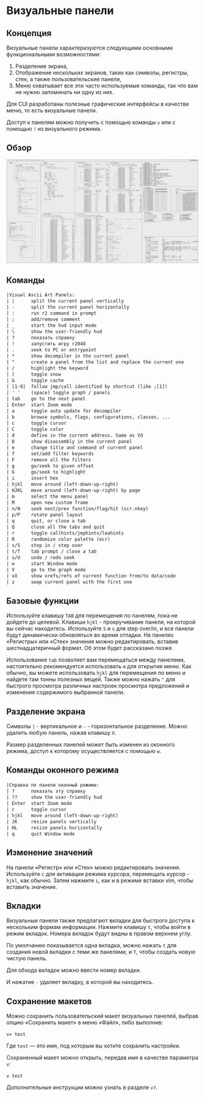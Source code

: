 # Визуальные панели

## Концепция

Визуальные панели характеризуются следующими основными функциональными возможностями:

1. Разделение экрана,
2. Отображение нескольких экранов, таких как символы, регистры, стек, а также пользовательские панели,
3. Меню охватывает все эти часто используемые команды, так что вам не нужно запоминать ни одну из них.

Для CUI разработаны полезные графические интерфейсы в качестве меню, то есть визуальные панели.

Доступ к панелям можно получить с помощью команды `v` или с помощью `!` из визуального режима.

## Обзор

![Обзор панелей](panels_overview.png)

## Команды
```
|Visual Ascii Art Panels:
| |      split the current panel vertically
| -      split the current panel horizontally
| :      run r2 command in prompt
| ;      add/remove comment
| _      start the hud input mode
| \      show the user-friendly hud
| ?      показать справку
| !      запустить игру r2048
| .      seek to PC or entrypoint
| *      show decompiler in the current panel
| "      create a panel from the list and replace the current one
| /      highlight the keyword
| (      toggle snow
| &      toggle cache
| [1-9]  follow jmp/call identified by shortcut (like ;[1])
| ' '    (space) toggle graph / panels
| tab    go to the next panel
| Enter  start Zoom mode
| a      toggle auto update for decompiler
| b      browse symbols, flags, configurations, classes, ...
| c      toggle cursor
| C      toggle color
| d      define in the current address. Same as Vd
| D      show disassembly in the current panel
| e      change title and command of current panel
| f      set/add filter keywords
| F      remove all the filters
| g      go/seek to given offset
| G      go/seek to highlight
| i      insert hex
| hjkl   move around (left-down-up-right)
| HJKL   move around (left-down-up-right) by page
| m      select the menu panel
| M      open new custom frame
| n/N    seek next/prev function/flag/hit (scr.nkey)
| p/P    rotate panel layout
| q      quit, or close a tab
| Q      close all the tabs and quit
| r      toggle callhints/jmphints/leahints
| R      randomize color palette (ecr)
| s/S    step in / step over
| t/T    tab prompt / close a tab
| u/U    undo / redo seek
| w      start Window mode
| V      go to the graph mode
| xX     show xrefs/refs of current function from/to data/code
| z      swap current panel with the first one
```

## Базовые функции

Используйте клавишу `TAB` для перемещения по панелям, пока не дойдете до целевой. Клавиши `hjkl` - прокручивание панели, на которой вы сейчас находитесь. Используйте `S` и `s` для step over/in, и все панели будут динамически обновляться во время отладки. На панелях «Регистры» или «Стек» значения можно редактировать, вставив шестнадцатеричный формат. Об этом будет рассказано позже.

Использование `tab` позволяет вам перемещаться между панелями, настоятельно рекомендуется использовать `m` для открытия меню.
Как обычно, вы можете использовать `hjkl` для перемещения по меню и найдете там тонны полезных вещей. Также можно нажать `"` для быстрого просмотра различных настроек просмотра предложений и изменения содержимого выбранной панели.

## Разделение экрана

Символы `|` - вертикальное и `-` - горизонтальное разделение. Можно удалить любую панель, нажав клавишу `X`.

Размер разделенных панелей может быть изменен из оконного режима, доступ к которому осуществляется с помощью `w`.

## Команды оконного режима
```
|Справка по панели оконный режима:
| ?      показать эту справку
| ??     show the user-friendly hud
| Enter  start Zoom mode
| c      toggle cursor
| hjkl   move around (left-down-up-right)
| JK     resize panels vertically
| HL     resize panels horizontally
| q      quit Window mode
```

## Изменение значений

На панели «Регистр» или «Стек» можно редактировать значения. Используйте `c` для активации режима курсора, перемещать курсор - `hjkl`, как обычно. Затем нажмите `i`, как и в режиме вставки vim, чтобы вставить значение.

## Вкладки
Визуальные панели также предлагают вкладки для быстрого доступа к нескольким формам информации. Нажмите клавишу `t`, чтобы войти в режим вкладок. Номера вкладок будут видны в правом верхнем углу.

По умолчанию показывается одна вкладка, можно нажать `t` для создания новой вкладки с теми же панелями, и `T`, чтобы создать новую чистую панель.

Для обхода вкладок можно ввести номер вкладки.

И нажатие `-` удаляет вкладку, в которой вы находитесь.

## Сохранение макетов
Можно сохранить пользовательский макет визуальных панелей, выбрав опцию «Сохранить макет» в меню «Файл», либо выполнив:
```
v= test
```
Где `test` — это имя, под которым вы хотите сохранить настройки.

Сохраненный макет можно открыть, передав имя в качестве параметра `v`:
```
v test
```
Дополнительные инструкции можно узнать в разделе `v?`.

